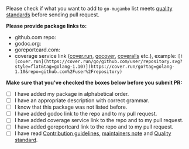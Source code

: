 Please check if what you want to add to `go-mugambo` list meets [quality standards](https://github.com/MugamboBC/go-mugambo/blob/master/CONTRIBUTING.md#quality-standard) before sending pull request.

**Please provide package links to:**

- github.com repo:
- godoc.org:
- goreportcard.com:
- coverage service link ([cover.run](https://cover.run/), [gocover](http://gocover.io/), [coveralls](https://coveralls.io/) etc.), example: `[![cover.run](https://cover.run/go/github.com/user/repository.svg?style=flat&tag=golang-1.10)](https://cover.run/go?tag=golang-1.10&repo=github.com%2Fuser%2Frepository)`

**Make sure that you've checked the boxes below before you submit PR:**

- [ ] I have added my package in alphabetical order.
- [ ] I have an appropriate description with correct grammar.
- [ ] I know that this package was not listed before.
- [ ] I have added godoc link to the repo and to my pull request.
- [ ] I have added coverage service link to the repo and to my pull request.
- [ ] I have added goreportcard link to the repo and to my pull request.
- [ ] I have read [Contribution guidelines](https://github.com/MugamboBC/go-mugambo/blob/master/CONTRIBUTING.md#contribution-guidelines), [maintainers note](https://github.com/MugamboBC/go-mugambo/blob/master/CONTRIBUTING.md#maintainers) and [Quality standard](https://github.com/MugamboBC/go-mugambo/blob/master/CONTRIBUTING.md#quality-standard).
